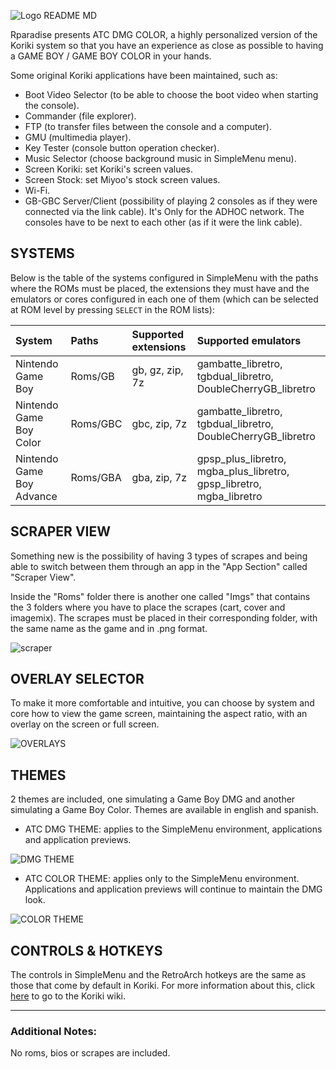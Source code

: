 ![Logo README MD](https://github.com/user-attachments/assets/aa06edfd-4b77-4e8a-9831-dfd6cba43caa)

Rparadise presents ATC DMG COLOR, a highly personalized version of the Koriki system so that you have an experience as close as possible to having a GAME BOY / GAME BOY COLOR in your hands.

Some original Koriki applications have been maintained, such as:

- Boot Video Selector (to be able to choose the boot video when starting the console).
- Commander (file explorer).
- FTP (to transfer files between the console and a computer).
- GMU (multimedia player).
- Key Tester (console button operation checker).
- Music Selector (choose background music in SimpleMenu menu).
- Screen Koriki: set Koriki's screen values.
- Screen Stock: set Miyoo's stock screen values.
- Wi-Fi.
- GB-GBC Server/Client (possibility of playing 2 consoles as if they were connected via the link cable). It's Only for the ADHOC network. The consoles have to be next to each other (as if it were the link cable).

## SYSTEMS

Below is the table of the systems configured in SimpleMenu with the paths where the ROMs must be placed, the extensions they must have and the emulators or cores configured in each one of them (which can be selected at ROM level by pressing `SELECT` in the ROM lists):

|System|Paths|Supported extensions|Supported emulators|
|:------|:----|:---------------------|:--------------------|
|Nintendo Game Boy|Roms/GB|gb, gz, zip, 7z|gambatte_libretro, tgbdual_libretro, DoubleCherryGB_libretro|
|Nintendo Game Boy Color|Roms/GBC|gbc, zip, 7z|gambatte_libretro, tgbdual_libretro, DoubleCherryGB_libretro|
|Nintendo Game Boy Advance|Roms/GBA|gba, zip, 7z|gpsp_plus_libretro, mgba_plus_libretro, gpsp_libretro, mgba_libretro|

## SCRAPER VIEW

Something new is the possibility of having 3 types of scrapes and being able to switch between them through an app in the "App Section" called "Scraper View".

Inside the "Roms" folder there is another one called "Imgs" that contains the 3 folders where you have to place the scrapes (cart, cover and imagemix). The scrapes must be placed in their corresponding folder, with the same name as the game and in .png format.

![scraper](https://github.com/user-attachments/assets/60660d67-6370-4ab7-8754-020211177f51)

## OVERLAY SELECTOR

To make it more comfortable and intuitive, you can choose by system and core how to view the game screen, maintaining the aspect ratio, with an overlay on the screen or full screen.

![OVERLAYS](https://github.com/user-attachments/assets/607b961f-e973-402b-8cb5-5042b74f1f78)

## THEMES

2 themes are included, one simulating a Game Boy DMG and another simulating a Game Boy Color. Themes are available in english and spanish.

- ATC DMG THEME: applies to the SimpleMenu environment, applications and application previews.

![DMG THEME](https://github.com/user-attachments/assets/30b0aea2-9c2f-4bd4-acac-946a22394642)

- ATC COLOR THEME: applies only to the SimpleMenu environment. Applications and application previews will continue to maintain the DMG look.

![COLOR THEME](https://github.com/user-attachments/assets/0f138a5d-2594-4643-a200-0a7861a8b728)

## CONTROLS & HOTKEYS

The controls in SimpleMenu and the RetroArch hotkeys are the same as those that come by default in Koriki. For more information about this, click [here](https://github.com/Rparadise-Team/Koriki/wiki/En:-03.-Controls-&-Settings) to go to the Koriki wiki.

---

### Additional Notes:
No roms, bios or scrapes are included.


